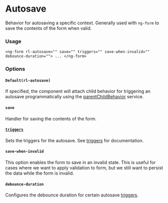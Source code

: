 # Autosave
Behavior for autosaving a specific context. Generally used with `ng-form` to save the contents of the form when valid.

### Usage
```
<ng-form rl-autosave="" save="" triggers="" save-when-invalid="" debounce-duration=""> ... </ng-form>
```
### Options

#### `Default(rl-autosave)`

If specified, the component will attach child behavior for triggering an autosave programmatically using the [parentChildBehavior](https://github.com/RenovoSolutions/TypeScript-Angular-Utilities/blob/master/source/services/parentChildBehavior/parentChildBehavior.service.ts) service.

#### `save`

Handler for saving the contents of the form.

#### [`triggers`](../../services/autosave/triggers/triggers.md)

Sets the triggers for the autosave. See [triggers](../../services/autosave/triggers/triggers.md) for documentation.


#### `save-when-invalid`

This option enables the form to save in an invalid state. This is useful for cases where we want to apply validation to form, but we still want to persist the data while the form is invalid.

#### `debounce-duration`

Configures the debounce duration for certain autosave [triggers](../../services/autosave/triggers/triggers.md).